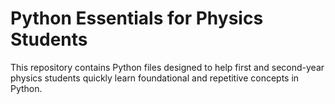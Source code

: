 # Python Essentials for Physics Students

This repository contains Python files designed to help first and second-year physics students quickly learn foundational and repetitive concepts in Python.
